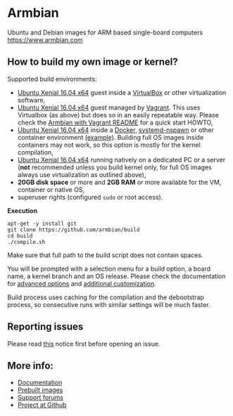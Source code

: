# Armbian

Ubuntu and Debian images for ARM based single-board computers
https://www.armbian.com

## How to build my own image or kernel?

Supported build environments:

- [Ubuntu Xenial 16.04 x64](http://archive.ubuntu.com/ubuntu/dists/xenial-updates/main/installer-amd64/current/images/netboot/mini.iso) guest inside a [VirtualBox](https://www.virtualbox.org/wiki/Downloads) or other virtualization software,
- [Ubuntu Xenial 16.04 x64](http://archive.ubuntu.com/ubuntu/dists/xenial-updates/main/installer-amd64/current/images/netboot/mini.iso) guest managed by [Vagrant](https://www.vagrantup.com/). This uses Virtualbox (as above) but does so in an easily repeatable way. Please check the [Armbian with Vagrant README](https://docs.armbian.com/Developer-Guide_Using-Vagrant/) for a quick start HOWTO,
- [Ubuntu Xenial 16.04 x64](http://archive.ubuntu.com/ubuntu/dists/xenial-updates/main/installer-amd64/current/images/netboot/mini.iso) inside a [Docker](https://www.docker.com/), [systemd-nspawn](https://www.freedesktop.org/software/systemd/man/systemd-nspawn.html) or other container environment [(example)](https://github.com/igorpecovnik/lib/pull/255#issuecomment-205045273). Building full OS images inside containers may not work, so this option is mostly for the kernel compilation,
- [Ubuntu Xenial 16.04 x64](http://archive.ubuntu.com/ubuntu/dists/xenial-updates/main/installer-amd64/current/images/netboot/mini.iso) running natively on a dedicated PC or a server (**not** recommended unless you build kernel only, for full OS images always use virtualization as outlined above),
- **20GB disk space** or more and **2GB RAM** or more available for the VM, container or native OS,
- superuser rights (configured `sudo` or root access).

**Execution**

	apt-get -y install git
	git clone https://github.com/armbian/build
	cd build
	./compile.sh

Make sure that full path to the build script does not contain spaces.

You will be prompted with a selection menu for a build option, a board name, a kernel branch and an OS release. Please check the documentation for [advanced options](https://docs.armbian.com/Developer-Guide_Build-Options/) and [additional customization](https://docs.armbian.com/Developer-Guide_User-Configurations/).

Build process uses caching for the compilation and the debootstrap process, so consecutive runs with similar settings will be much faster.

## Reporting issues

Please read [this](https://github.com/igorpecovnik/lib/blob/master/.github/ISSUE_TEMPLATE.md) notice first before opening an issue.

## More info:

- [Documentation](https://docs.armbian.com/Developer-Guide_Build-Preparation/)
- [Prebuilt images](https://www.armbian.com/download/)
- [Support forums](https://forum.armbian.com/ "Armbian support forum")
- [Project at Github](https://github.com/igorpecovnik/lib)
